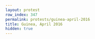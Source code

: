 ```yaml
---
layout: protest
row_index: 347
permalink: protests/guinea-april-2016
title: Guinea, April 2016
hidden: true
---
```

